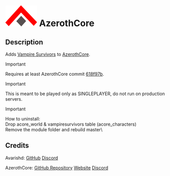 ﻿# ![logo](https://raw.githubusercontent.com/azerothcore/azerothcore.github.io/master/images/logo-github.png) AzerothCore

## Description

Adds [Vampire Survivors](https://store.steampowered.com/app/1794680/Vampire_Survivors/) to [AzerothCore](http://azerothcore.org/).

> [!IMPORTANT]
> Requires at least AzerothCore commit [618f97b](https://github.com/azerothcore/azerothcore-wotlk/commit/618f97bee6aa74e6cf9ba7a82f4c91a25861e56e).

> [!IMPORTANT]
> This is meant to be played only as SINGLEPLAYER, do not run on production servers.

> [!IMPORTANT]
> How to uninstall:\
> Drop acore_world & vampiresurvivors table (acore_characters)\
> Remove the module folder and rebuild master\

## Credits
Avarishd: [GitHub](https://github.com/avarishd) [Discord](https://discordapp.com/users/125563894310633472)

AzerothCore: [GitHub Repository](https://github.com/azerothcore) [Website](http://azerothcore.org/) [Discord](https://discord.gg/PaqQRkd)
